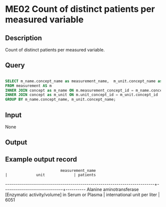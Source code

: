 <!---
Group:measurement
Name:ME02 Count of distinct patients per measured variable
Author:Iulian Dragan
CDM Version:5.0
-->

# ME02 Count of distinct patients per measured variable
## Description
 Count of distinct patients per measured variable.
## Query
```sql

SELECT m_name.concept_name as measurement_name,  m_unit.concept_name as unit, count(distinct person_id)::integer as patients
FROM measurement AS m
INNER JOIN concept as m_name ON m.measurement_concept_id = m_name.concept_id
INNER JOIN concept as m_unit ON m.unit_concept_id = m_unit.concept_id
GROUP BY m_name.concept_name, m_unit.concept_name;

```

## Input

None

## Output

## Example output record
                             measurement_name                              |             unit             | patients 
---------------------------------------------------------------------------+------------------------------+----------
 Alanine aminotransferase [Enzymatic activity/volume] in Serum or Plasma   | international unit per liter |     6051





